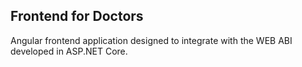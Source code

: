 <h2>Frontend for Doctors</h2>

Angular frontend application designed to integrate with the WEB ABI developed in ASP.NET Core. 

